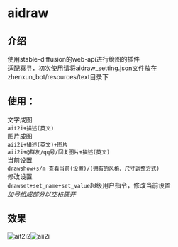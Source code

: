 # aidraw
## 介绍
使用stable-diffusion的web-api进行绘图的插件  
适配真寻，初次使用请将aidraw_setting.json文件放在zhenxun_bot/resources/text目录下  
## 使用：
文字成图  
`ait2i+描述(英文)`  
图片成图  
`aii2i+描述(英文)+图片`  
`aii2i+@群友/qq号/回复图片+描述(英文)`  
当前设置  
`drawshow+s/m 查看当前(设置)/(拥有的风格、尺寸调整方式)`  
修改设置  
`drawset+set_name+set_value`超级用户指令，修改当前设置  
*加号组成部分以空格隔开*  
## 效果
![ait2i2](https://user-images.githubusercontent.com/86911121/196038738-54b731a4-e4a1-46b5-a8bc-867052a11365.PNG)![aii2i](https://user-images.githubusercontent.com/86911121/196038740-8faaf66d-64e1-4d0f-9745-ae27fc802b50.PNG)

